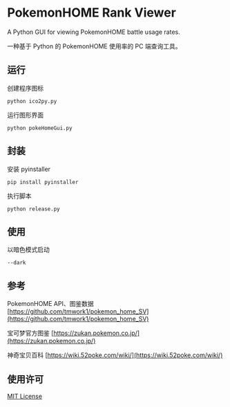 # PokemonHOME Rank Viewer

A Python GUI for viewing PokemonHOME battle usage rates.

一种基于 Python 的 PokemonHOME 使用率的 PC 端查询工具。

## 运行

创建程序图标
```
python ico2py.py
```
运行图形界面
```
python pokeHomeGui.py
```

## 封装

安装 pyinstaller
```
pip install pyinstaller
```
执行脚本
```
python release.py
```

## 使用

以暗色模式启动
```
--dark
```

## 参考

PokemonHOME API、图鉴数据
[https://github.com/tmwork1/pokemon_home_SV](https://github.com/tmwork1/pokemon_home_SV)

宝可梦官方图鉴
[https://zukan.pokemon.co.jp/](https://zukan.pokemon.co.jp/)

神奇宝贝百科
[https://wiki.52poke.com/wiki/](https://wiki.52poke.com/wiki/)

## 使用许可

[MIT License](LICENSE)
